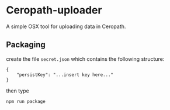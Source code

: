 # Ceropath-uploader

A simple OSX tool for uploading data in Ceropath.

## Packaging

create the file `secret.json` which contains the following structure:

    {
        "persistKey": "...insert key here..."
    }

then type

    npm run package
